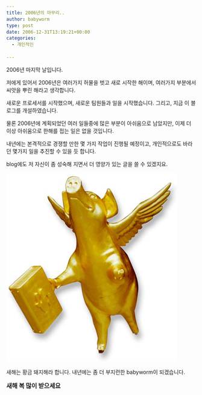 ```yaml
---
title: 2006년의 마무리..
author: babyworm
type: post
date: 2006-12-31T13:19:21+00:00
categories:
  - 개인적인

---
```

2006년 마지막 날입니다.

저에게 있어서 2006년은 여러가지 허물을 벗고 새로 시작한 해이며, 여러가지 부분에서 씨앗을 뿌린 해라고 생각합니다.

새로운 프로세서를 시작했으며, 새로운 팀원들과 일을 시작했습니다.
그리고, 지금 이 블로그를 개설하였습니다.

물론 2006년에 계획되었던 여러 일들중에 많은 부분이 아쉬움으로 남았지만, 이제 더 이상 아쉬움으로 한해를 접는 일은 없을 것입니다.

내년에는 본격적으로 경쟁할 만한 몇 가지 작업이 진행될 예정이고, 개인적으로도 바라던 몇가지 일을 추진할 수 있을 듯 합니다.

blog에도 저 자신이 좀 성숙해 지면서 더 영양가 있는 글을 쓸 수 있겠지요.



![2007년 한해는 비상하겠습니다. ](featured_golden_pig.jpg)



새해는 황금 돼지해라 합니다.
내년에는 좀 더 부지런한 babyworm이 되겠습니다.

<FONT size=3>**새해 복 많이 받으세요**</FONT>